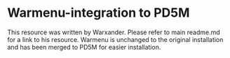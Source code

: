 # Warmenu-integration to PD5M

This resource was written by Warxander. Please refer to main readme.md for a link to his resource.
Warmenu is unchanged to the original installation and has been merged to PD5M for easier installation.
